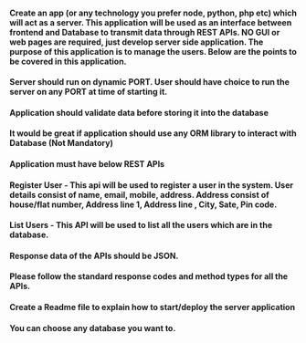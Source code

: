 #### Create an app (or any technology you prefer node, python, php etc) which will act as a server. This application will be used as an interface between frontend and Database to transmit data through REST APIs. NO GUI or web pages are required, just develop server side application. The purpose of this application is to manage the users. Below are the points to be covered in this application.

#### Server should run on dynamic PORT. User should have choice to run the server on any PORT at time of starting it.

#### Application should validate data before storing it into the database

#### It would be great if application should use any ORM library to interact with Database (Not Mandatory)

#### Application must have below REST APIs

#### Register User - This api will be used to register a user in the system. User details consist of name, email, mobile, address. Address consist of house/flat number, Address line 1, Address line , City, Sate, Pin code.

#### List Users - This API will be used to list all the users which are in the database.

#### Response data of the APIs should be JSON.

#### Please follow the standard response codes and method types for all the APIs.

#### Create a Readme file to explain how to start/deploy the server application

#### You can choose any database you want to.